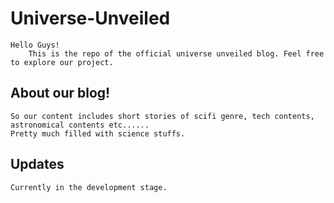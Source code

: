 # Universe-Unveiled

    Hello Guys!
        This is the repo of the official universe unveiled blog. Feel free to explore our project.
        
## About our blog!
    So our content includes short stories of scifi genre, tech contents, astronomical contents etc......
    Pretty much filled with science stuffs.
    
## Updates
    Currently in the development stage.
